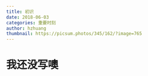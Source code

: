 ```yaml
---
title: 初识
date: 2018-06-03
categories: 重要时刻
author: hzhuang
thumbnail: https://picsum.photos/345/162/?image=765
---
```


# 我还没写噢


